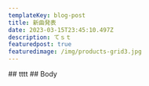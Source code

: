 ```yaml
---
templateKey: blog-post
title: 新曲発表
date: 2023-03-15T23:45:10.497Z
description: てｓｔ
featuredpost: true
featuredimage: /img/products-grid3.jpg
---
```

#﻿# tttt
#﻿# Body